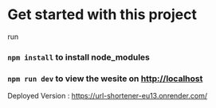 # Get started with this project

run 
### `npm install` to install node_modules
### `npm run dev` to view the wesite on [http://localhost](http://localhost:5000/)


Deployed Version : https://url-shortener-eu13.onrender.com/
